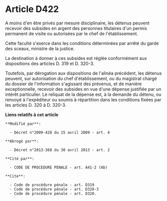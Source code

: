 # Article D422

A moins d'en être privés par mesure disciplinaire, les détenus peuvent recevoir des subsides en argent des personnes
titulaires d'un permis permanent de visite ou autorisées par le chef de l'établissement. 

Cette faculté s'exerce dans les conditions déterminées par arrêté du garde des sceaux, ministre de la justice. 

La destination à donner à ces subsides est réglée conformément aux dispositions des articles D. 319 et D. 320-3. 

Toutefois, par dérogation aux dispositions de l'alinéa précédent, les détenus peuvent, sur autorisation du chef
d'établissement, ou du magistrat chargé du dossier de l'information s'agissant des prévenus, et de manière exceptionnelle,
recevoir des subsides en vue d'une dépense justifiée par un intérêt particulier. Le reliquat de la dépense est, à la demande
du détenu, ou renvoyé à l'expéditeur ou soumis à répartition dans les conditions fixées par les articles D. 320 à D. 320-3.

**Liens relatifs à cet article**

	**Modifié par**:

	  - Décret n°2009-420 du 15 avril 2009 - art. 4

	**Abrogé par**:

	  - Décret n°2013-368 du 30 avril 2013 - art. 2

	**Cité par**:

	  - CODE DE PROCEDURE PENALE - art. A41-2 (Ab)

	**Cite**:

	  - Code de procédure pénale - art. D319
	  - Code de procédure pénale - art. D320-3
	  - Code de procédure pénale - art. D320.
